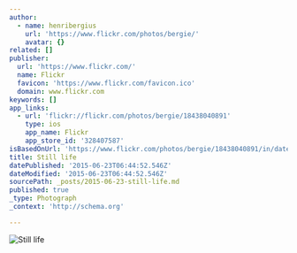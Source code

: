 ```yaml
---
author:
  - name: henribergius
    url: 'https://www.flickr.com/photos/bergie/'
    avatar: {}
related: []
publisher:
  url: 'https://www.flickr.com/'
  name: Flickr
  favicon: 'https://www.flickr.com/favicon.ico'
  domain: www.flickr.com
keywords: []
app_links:
  - url: 'flickr://flickr.com/photos/bergie/18438040891'
    type: ios
    app_name: Flickr
    app_store_id: '328407587'
isBasedOnUrl: 'https://www.flickr.com/photos/bergie/18438040891/in/datetaken-public/'
title: Still life
datePublished: '2015-06-23T06:44:52.546Z'
dateModified: '2015-06-23T06:44:52.546Z'
sourcePath: _posts/2015-06-23-still-life.md
published: true
_type: Photograph
_context: 'http://schema.org'

---
```

![Still life](https://farm1.staticflickr.com/454/18438040891_d3a6967f48_b.jpg)